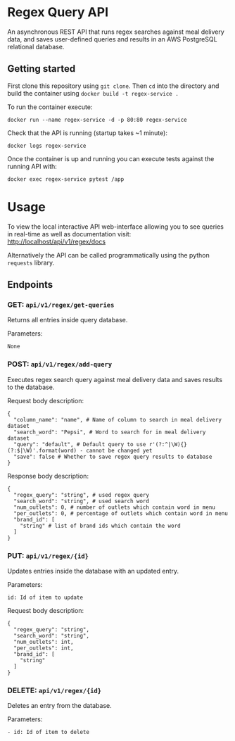 # Regex Query API

An asynchronous REST API that runs regex searches against meal delivery data, and saves 
user-defined queries and results in an AWS PostgreSQL relational database.

## Getting started

First clone this repository using `git clone`. Then `cd` into the directory and build 
the container using `docker build -t regex-service .`

To run the container execute:

`docker run --name regex-service -d -p 80:80 regex-service`

Check that the API is running (startup takes ~1 minute):

`docker logs regex-service`

Once the container is up and running you can execute tests against the running API with:

`docker exec regex-service pytest /app`

# Usage

To view the local interactive API web-interface allowing you to see 
queries in real-time as well as documentation visit: [http://localhost/api/v1/regex/docs](http://localhost/api/v1/regex/docs)

Alternatively the API can be called programmatically using the python `requests` library.

## Endpoints

### **GET**: `api/v1/regex/get-queries`

Returns all entries inside query database.

Parameters: 

```None```

### **POST**: `api/v1/regex/add-query`

Executes regex search query against meal delivery data and saves results to the database.

Request body description:

```
{
  "column_name": "name", # Name of column to search in meal delivery dataset
  "search_word": "Pepsi", # Word to search for in meal delivery dataset
  "query": "default", # Default query to use r'(?:^|\W){}(?:$|\W)'.format(word) - cannot be changed yet
  "save": false # Whether to save regex query results to database
}
```

Response body description:

```
{
  "regex_query": "string", # used regex query
  "search_word": "string", # used search word
  "num_outlets": 0, # number of outlets which contain word in menu
  "per_outlets": 0, # percentage of outlets which contain word in menu
  "brand_id": [
    "string" # list of brand ids which contain the word
  ]
}
```

### **PUT**: `api/v1/regex/{id}`

Updates entries inside the database with an updated entry.

Parameters: 

```id: Id of item to update```
    
Request body description:

```
{
  "regex_query": "string",
  "search_word": "string",
  "num_outlets": int,
  "per_outlets": int,
  "brand_id": [
    "string"
  ]
}
```

### **DELETE**: `api/v1/regex/{id}`

Deletes an entry from the database.

Parameters: 

    - id: Id of item to delete
